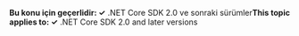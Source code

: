 <span data-ttu-id="130f3-101">**Bu konu için geçerlidir: ✓** .NET Core SDK 2.0 ve sonraki sürümler</span><span class="sxs-lookup"><span data-stu-id="130f3-101">**This topic applies to: ✓** .NET Core SDK 2.0 and later versions</span></span>
